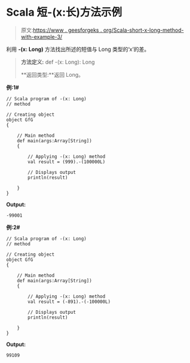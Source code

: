 # Scala 短-(x:长)方法示例

> 原文:[https://www . geesforgeks . org/Scala-short-x-long-method-with-example-3/](https://www.geeksforgeeks.org/scala-short-x-long-method-with-example-3/)

利用 **-(x: Long)** 方法找出所述的短值与 Long 类型的‘x’的差。

> **方法定义:** def -(x: Long): Long
> 
> **返回类型:**返回 Long。

**例:1#**

```
// Scala program of -(x: Long)
// method

// Creating object
object GfG
{ 

    // Main method
    def main(args:Array[String])
    {

        // Applying -(x: Long) method 
        val result = (999).-(100000L)

        // Displays output
        println(result)

    }
} 
```

**Output:**

```
-99001

```

**例:2#**

```
// Scala program of -(x: Long)
// method

// Creating object
object GfG
{ 

    // Main method
    def main(args:Array[String])
    {

        // Applying -(x: Long) method
        val result = (-891).-(-100000L)

        // Displays output
        println(result)

    }
} 
```

**Output:**

```
99109

```